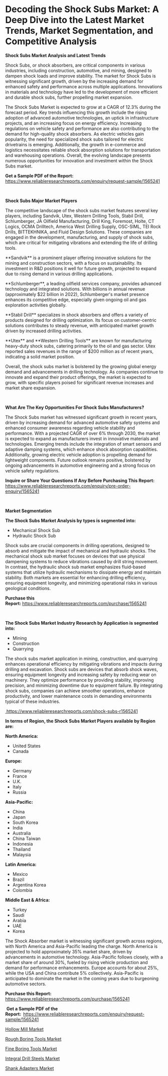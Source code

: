 <p><h1>Decoding the Shock Subs Market: A Deep Dive into the Latest Market Trends, Market Segmentation, and Competitive Analysis</h1></p><p><strong>Shock Subs Market Analysis and Latest Trends</strong></p>
<p><p>Shock Subs, or shock absorbers, are critical components in various industries, including construction, automotive, and mining, designed to dampen shock loads and improve stability. The market for Shock Subs is witnessing significant growth, driven by the increasing demand for enhanced safety and performance across multiple applications. Innovations in materials and technology have led to the development of more efficient and durable shock subs, further propelling market expansion.</p><p>The Shock Subs Market is expected to grow at a CAGR of 12.3% during the forecast period. Key trends influencing this growth include the rising adoption of advanced automotive technologies, an uptick in infrastructure projects, and an increasing focus on energy efficiency. Increasing regulations on vehicle safety and performance are also contributing to the demand for high-quality shock absorbers. As electric vehicles gain popularity, the need for specialized shock subs tailored for electric drivetrains is emerging. Additionally, the growth in e-commerce and logistics necessitates reliable shock absorption solutions for transportation and warehousing operations. Overall, the evolving landscape presents numerous opportunities for innovation and investment within the Shock Subs market.</p></p>
<p><strong>Get a Sample PDF of the Report:&nbsp;</strong> <a href="https://www.reliableresearchreports.com/enquiry/request-sample/1565241?utm_campaign=32&utm_medium=2&utm_source=Github&utm_content=ia&utm_term=16022025&utm_id=shock-subs">https://www.reliableresearchreports.com/enquiry/request-sample/1565241</a></p>
<p>&nbsp;</p>
<p><strong>Shock Subs Major Market Players</strong></p>
<p><p>The competitive landscape of the shock subs market features several key players, including Sandvik, Utex, Western Drilling Tools, Stabil Drill, Schlumberger, JA Oilfield Manufacturing, Drill King, Foremost, Holte, CT Logics, OCMA Drilltech, America West Drilling Supply, OSC-SIML, TEI Rock Drills, BITTEKHNIKA, and Fluid Design Solutions. These companies are engaged in the development, manufacturing, and supply of shock subs, which are critical for mitigating vibrations and extending the life of drilling tools.</p><p>**Sandvik** is a prominent player offering innovative solutions for the mining and construction sectors, with a focus on sustainability. Its investment in R&D positions it well for future growth, projected to expand due to rising demand in various drilling applications. </p><p>**Schlumberger**, a leading oilfield services company, provides advanced technology and integrated solutions. With billions in annual revenue (approximately $22 billion in 2022), Schlumberger's market presence enhances its competitive edge, especially given ongoing oil and gas exploration activities globally.</p><p>**Stabil Drill** specializes in shock absorbers and offers a variety of products designed for drilling optimization. Its focus on customer-centric solutions contributes to steady revenue, with anticipated market growth driven by increased drilling activities.</p><p>**Utex** and **Western Drilling Tools** are known for manufacturing heavy-duty shock subs, catering primarily to the oil and gas sector. Utex reported sales revenues in the range of $200 million as of recent years, indicating a solid market position.</p><p>Overall, the shock subs market is bolstered by the growing global energy demand and advancements in drilling technology. As companies continue to innovate and expand their product offerings, the market is expected to grow, with specific players poised for significant revenue increases and market share expansion.</p></p>
<p>&nbsp;</p>
<p><strong>What Are The Key Opportunities For Shock Subs Manufacturers?</strong></p>
<p><p>The Shock Subs market has witnessed significant growth in recent years, driven by increasing demand for advanced automotive safety systems and enhanced consumer awareness regarding vehicle stability and performance. With a projected CAGR of over 6% through 2030, the market is expected to expand as manufacturers invest in innovative materials and technologies. Emerging trends include the integration of smart sensors and adaptive damping systems, which enhance shock absorption capabilities. Additionally, growing electric vehicle adoption is propelling demand for lightweight components. Future outlook remains positive, bolstered by ongoing advancements in automotive engineering and a strong focus on vehicle safety regulations.</p></p>
<p><strong>Inquire or Share Your Questions If Any Before Purchasing This Report:</strong> <a href="https://www.reliableresearchreports.com/enquiry/pre-order-enquiry/1565241?utm_campaign=32&utm_medium=2&utm_source=Github&utm_content=ia&utm_term=16022025&utm_id=shock-subs">https://www.reliableresearchreports.com/enquiry/pre-order-enquiry/1565241</a></p>
<p>&nbsp;</p>
<p><strong>Market Segmentation</strong></p>
<p><strong>The Shock Subs Market Analysis by types is segmented into:</strong></p>
<p><ul><li>Mechanical Shock Sub</li><li>Hydraulic Shock Sub</li></ul></p>
<p><p>Shock subs are crucial components in drilling operations, designed to absorb and mitigate the impact of mechanical and hydraulic shocks. The mechanical shock sub market focuses on devices that use physical dampening systems to reduce vibrations caused by drill string movement. In contrast, the hydraulic shock sub market emphasizes fluid-based systems that utilize hydraulic mechanisms to dissipate energy and maintain stability. Both markets are essential for enhancing drilling efficiency, ensuring equipment longevity, and minimizing operational risks in various geological conditions.</p></p>
<p><strong>Purchase this Report:&nbsp;</strong><a href="https://www.reliableresearchreports.com/purchase/1565241?utm_campaign=32&utm_medium=2&utm_source=Github&utm_content=ia&utm_term=16022025&utm_id=shock-subs">https://www.reliableresearchreports.com/purchase/1565241</a></p>
<p>&nbsp;</p>
<p><strong>The Shock Subs Market Industry Research by Application is segmented into:</strong></p>
<p><ul><li>Mining</li><li>Construction</li><li>Quarrying</li></ul></p>
<p><p>The shock subs market application in mining, construction, and quarrying enhances operational efficiency by mitigating vibrations and impacts during drilling and excavation. Shock subs are devices that absorb shock waves, ensuring equipment longevity and increasing safety by reducing wear on machinery. They optimize performance by providing stability, improving precision, and minimizing downtime due to equipment failure. By integrating shock subs, companies can achieve smoother operations, enhance productivity, and lower maintenance costs in demanding environments typical of these industries.</p></p>
<p><a href="https://www.reliableresearchreports.com/shock-subs-r1565241?utm_campaign=32&utm_medium=2&utm_source=Github&utm_content=ia&utm_term=16022025&utm_id=shock-subs">&nbsp;https://www.reliableresearchreports.com/shock-subs-r1565241</a></p>
<p><strong>In terms of Region, the Shock Subs Market Players available by Region are:</strong></p>
<p>
    <p> <strong> North America: </strong>
        <ul>
            <li>United States</li>
            <li>Canada</li>
        </ul>
        </p> 
    <p> <strong> Europe: </strong>
        <ul>
            <li>Germany</li>
            <li>France</li>
            <li>U.K.</li>
            <li>Italy</li>
            <li>Russia</li>
        </ul>
        </p> 
    <p> <strong> Asia-Pacific: </strong>
        <ul>
            <li>China</li>
            <li>Japan</li>
            <li>South Korea</li>
            <li>India</li>
            <li>Australia</li>
            <li>China Taiwan</li>
            <li>Indonesia</li>
            <li>Thailand</li>
            <li>Malaysia</li>
        </ul>
        </p> 
    <p> <strong> Latin America: </strong>
        <ul>
            <li>Mexico</li>
            <li>Brazil</li>
            <li>Argentina Korea</li>
            <li>Colombia</li>
        </ul>
        </p> 
    <p> <strong> Middle East & Africa: </strong>
        <ul>
            <li>Turkey</li>
            <li>Saudi</li>
            <li>Arabia</li>
            <li>UAE</li>
            <li>Korea</li>
        </ul>
    </p>
    </p>
<p><p>The Shock Absorber market is witnessing significant growth across regions, with North America and Asia-Pacific leading the charge. North America is projected to hold approximately 35% market share, driven by advancements in automotive technology. Asia-Pacific follows closely, with a market share of around 30%, fueled by rising vehicle production and demand for performance enhancements. Europe accounts for about 25%, while the USA and China contribute 5% collectively. Asia-Pacific is anticipated to dominate the market in the coming years due to burgeoning automotive sectors.</p></p>
<p><strong>Purchase this Report: </strong><a href="https://www.reliableresearchreports.com/purchase/1565241?utm_campaign=32&utm_medium=2&utm_source=Github&utm_content=ia&utm_term=16022025&utm_id=shock-subs">https://www.reliableresearchreports.com/purchase/1565241</a></p>
<p>&nbsp;<strong>Get a Sample PDF of the Report:&nbsp;&nbsp;</strong><a href="https://www.reliableresearchreports.com/enquiry/request-sample/1565241?utm_campaign=32&utm_medium=2&utm_source=Github&utm_content=ia&utm_term=16022025&utm_id=shock-subs">https://www.reliableresearchreports.com/enquiry/request-sample/1565241</a></p>
<p><strong></strong></p>
<p><p><a href="https://github.com/spoorsusama/Market-Research-Report-List-1/blob/main/hollow-mill-market.md?utm_campaign=32&utm_medium=2&utm_source=Github&utm_content=ia&utm_term=16022025&utm_id=shock-subs">Hollow Mill Market</a></p><p><a href="https://github.com/azorrotutus/Market-Research-Report-List-1/blob/main/rough-boring-tools-market.md?utm_campaign=32&utm_medium=2&utm_source=Github&utm_content=ia&utm_term=16022025&utm_id=shock-subs">Rough Boring Tools Market</a></p><p><a href="https://github.com/tandiapannas/Market-Research-Report-List-1/blob/main/fine-boring-tools-market.md?utm_campaign=32&utm_medium=2&utm_source=Github&utm_content=ia&utm_term=16022025&utm_id=shock-subs">Fine Boring Tools Market</a></p><p><a href="https://github.com/storcweithzg/Market-Research-Report-List-1/blob/main/integral-drill-steels-market.md?utm_campaign=32&utm_medium=2&utm_source=Github&utm_content=ia&utm_term=16022025&utm_id=shock-subs">Integral Drill Steels Market</a></p><p><a href="https://github.com/achuoheatly/Market-Research-Report-List-1/blob/main/shank-adapters-market.md?utm_campaign=32&utm_medium=2&utm_source=Github&utm_content=ia&utm_term=16022025&utm_id=shock-subs">Shank Adapters Market</a></p></p>